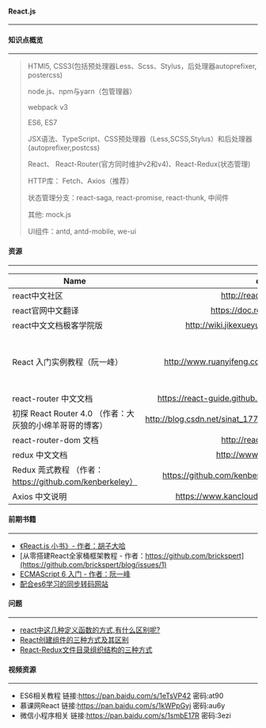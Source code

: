 #### React.js
------

#### 知识点概览
-------

> HTMl5, CSS3(包括预处理器Less、Scss、Stylus，后处理器autoprefixer, postercss)
> 
> node.js、npm与yarn（包管理器）
>
> webpack v3
>
> ES6, ES7
> 
> JSX语法、TypeScript、CSS预处理器（Less,SCSS,Stylus）和后处理器(autoprefixer,postcss)
> 
> React、 React-Router(官方同时维护v2和v4)、React-Redux(状态管理)
> 
> HTTP库： Fetch、Axios（推荐）
> 
> 状态管理分支：react-saga, react-promise, react-thunk, 中间件
> 
> 其他: mock.js
> 
> UI组件：antd, antd-mobile, we-ui

#### 资源
--------
| Name | dist  | info|
|------|:-----:|:---|
|react中文社区| http://react-china.org/|  |
| react官网中文翻译 | https://doc.react-china.org/| |
| react中文文档极客学院版|http://wiki.jikexueyuan.com/project/react/||
|React 入门实例教程（阮一峰）|http://www.ruanyifeng.com/blog/2015/03/react.html| 阮大神还写了react-router入门|
|react-router 中文文档| https://react-guide.github.io/react-router-cn/index.html| |
|初探 React Router 4.0 （作者：大灰狼的小绵羊哥哥的博客） | http://blog.csdn.net/sinat_17775997/article/details/69218382| |
|react-router-dom 文档|http://reacttraining.cn/| |
|redux 中文文档| http://www.redux.org.cn/ | |
| Redux 莞式教程 （作者：https://github.com/kenberkeley） |https://github.com/kenberkeley/redux-simple-tutorial| |
| Axios 中文说明 | https://www.kancloud.cn/yunye/axios/234845 | |


####  前期书籍
-----

-  [《React.js 小书》- 作者：胡子大哈 ](http://huziketang.com/books/react/)
-  [从零搭建React全家桶框架教程 - 作者：https://github.com/brickspert](https://github.com/brickspert/blog/issues/1)
-  [ECMAScript 6 入门 - 作者：阮一峰](http://es6.ruanyifeng.com/)
-  [配合es6学习的同步转码网站](https://babeljs.io/repl/#?babili=false&browsers=&build=&builtIns=false&code_lz=Q&debug=false&circleciRepo=&evaluate=true&lineWrap=false&presets=es2015%2Creact%2Cstage-2&targets=&version=6.26.0)



#### 问题
--------
- [react中这几种定义函数的方式,有什么区别呢?](https://segmentfault.com/q/1010000012841440)
- [React创建组件的三种方式及其区别](https://www.cnblogs.com/wonyun/p/5930333.html)
- [React-Redux文件目录组织结构的三种方式](https://hackernoon.com/my-journey-toward-a-maintainable-project-structure-for-react-redux-b05dfd999b5)



#### 视频资源
----------

- ES6相关教程 链接:https://pan.baidu.com/s/1eTsVP42  密码:at90
- 慕课网React 链接:https://pan.baidu.com/s/1kWPpGyj  密码:au6y
- 微信小程序相关 链接:https://pan.baidu.com/s/1smbE17R  密码:3ezi














